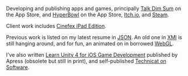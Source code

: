 Developing and publishing apps and games, principally [Talk Dim Sum](talkdimsum) on the App Store, and [HyperBowl](hyperbowl) on the App Store, [Itch.io](https://technicat.itch.io/hyperbowl), and [Steam](https://store.steampowered.com/app/847530/HyperBowl/).

Client work includes [Cinefex iPad Edition](https://apps.apple.com/us/app/cinefex/id512379220).

Previous work is listed on my latest resume in [JSON](resume). An old one in [XMl](resumexml) is still hanging around, and for fun, an animated on in borrowed [WebGL](resumewgl).

I've also written [Learn Unity 4 for iOS Game Development](learnunity4) published by Apress (obsolete but still in print), and self-published [Technicat on Software](technicat-on-software).




